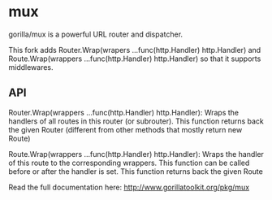 mux
===
gorilla/mux is a powerful URL router and dispatcher.

This fork adds Router.Wrap(wrapers ...func(http.Handler) http.Handler) and Route.Wrap(wrappers ...func(http.Handler) http.Handler) so that it supports middlewares.

API
---
Router.Wrap(wrappers ...func(http.Handler) http.Handler): Wraps the handlers of all routes in this router (or subrouter). This function returns back the given Router (different from other methods that mostly return new Route)

Route.Wrap(wrappers ...func(http.Handler) http.Handler): Wraps the handler of this route to the corresponding wrappers. This function can be called before or after the handler is set. This function returns back the given Route

Read the full documentation here: http://www.gorillatoolkit.org/pkg/mux

